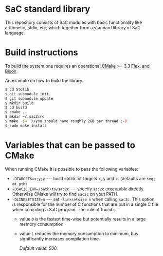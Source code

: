 SaC standard library
====================

This repository consists of SaC modules with basic functionality like
arithmetic, stdio, etc; which together form a standard library of SaC
language.

Build instructions
==================

To build the system one requires an operational [CMake](https://cmake.org/) >= 3.3
[Flex](http://flex.sourceforge.net/), and [Bison](https://www.gnu.org/software/bison/). 

An example on how to build the library:
```bash
$ cd Stdlib
$ git submodule init
$ git submodule update
$ mkdir build
$ cd build
$ cmake ..
$ mkdir ~/.sac2crc
$ make -j4  //you should have roughly 2GB per thread :-)
$ sudo make install
```

Variables that can be passed to CMake
=========================================

When running CMake it is possible to pass the following variables:
  * `-DTARGETS=x;y;z` --- build stdlib for targets x, y and z. (defaults are `seq; mt_pth`)
  * `-DSAC2C_EXR=/path/to/sac2c` --- specify `sac2c` executable directly. Otherwise CMake will
    try to find `sac2c` on yout PATH.
  * `-DLINKSETSIZE=n` --- set `-linksetsize n` when calling `sac2c`.  This option is responsible
    for the number of C functions that are put in a single C file when compiling a SaC program.
    The rule of thumb:
    * value `0` is the fastest time-wise but potentially results in a large memory consumption
    * value `1` reduces the memory consumption to minimum, buy significantly increases compilation time.
    
      *Default value: 500.*
